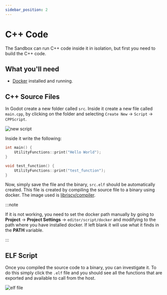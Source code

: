 ```yaml
---
sidebar_position: 2
---
```


# C++ Code

The Sandbox can run C++ code inside it in isolation, but first you need to build the C++ code.

## What you'll need

- [Docker](https://docs.docker.com/compose/) installed and running.

## C++ Source Files

In Godot create a new folder called `src`. Inside it create a new file called `main.cpp`, by clicking on the folder and selecting `Create New` -> `Script` -> `CPPScript`.

![new script](/img/cppprogram/new-script.png)

Inside it write the following:

```cpp
int main() {
	UtilityFunctions::print("Hello World");
}

void test_function() {
	UtilityFunctions::print("test_function");
}
```

Now, simply save the file and the binary, `src.elf` should be automatically created. This file is created by compiling the source file to a binary using docker. The image used is [libriscv/compiler](https://github.com/orgs/libriscv/packages).

:::note

If it is not working, you need to set the docker path manually by going to **Project** -> **Project Settings** -> `editor/script/docker` and modifying to the path where you have installed docker. If left blank it will use what it finds in the **PATH** variable.

:::

## ELF Script

Once you compiled the source code to a binary, you can investigate it. To do this simply click the `.elf` file and you should see all the functions that are exported and available to call from the host.

![elf file](/img/cppprogram/elf-file.png)
